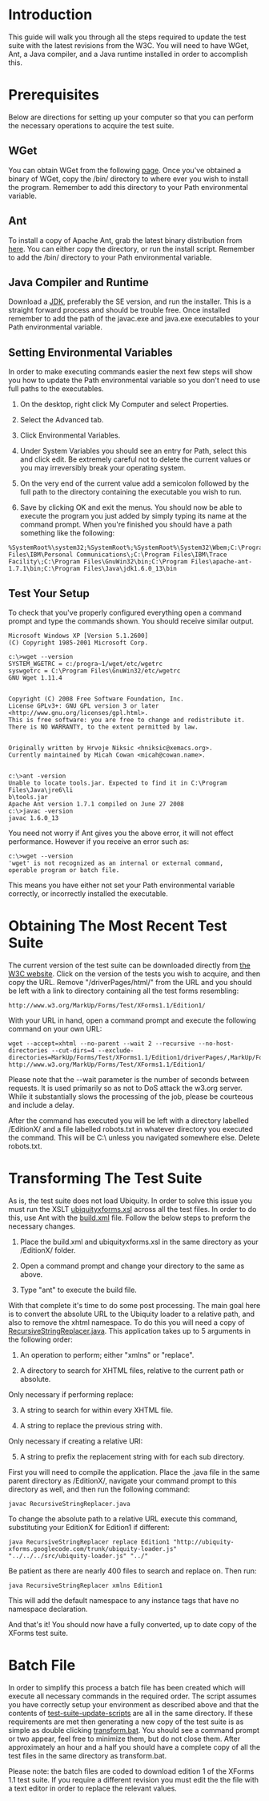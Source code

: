 # Introduction #

This guide will walk you through all the steps required to update the test suite with the latest revisions from the W3C. You will need to have WGet, Ant, a Java compiler, and a Java runtime installed in order to accomplish this.

# Prerequisites #
Below are directions for setting up your computer so that you can perform the necessary operations to acquire the test suite.

## WGet ##
You can obtain WGet from the following [page](http://gnuwin32.sourceforge.net/packages/wget.htm). Once you've obtained a binary of WGet, copy the /bin/ directory to where ever you wish to install the program. Remember to add this directory to your Path environmental variable.

## Ant ##
To install a copy of Apache Ant, grab the latest binary distribution from [here](http://ant.apache.org/bindownload.cgi). You can either copy the directory, or run the install script. Remember to add the /bin/ directory to your Path environmental variable.

## Java Compiler and Runtime ##
Download a [JDK](http://java.sun.com/javase/downloads/index.jsp), preferably the SE version, and run the installer. This is a straight forward process and should be trouble free. Once installed remember to add the path of the javac.exe and java.exe executables to your Path environmental variable.

## Setting Environmental Variables ##
In order to make executing commands easier the next few steps will show you how to update the Path environmental variable so you don't need to use full paths to the executables.

1. On the desktop, right click My Computer and select Properties.

2. Select the Advanced tab.

3. Click Environmental Variables.

4. Under System Variables you should see an entry for Path, select this and click edit. Be extremely careful not to delete the current values or you may irreversibly break your operating system.

5. On the very end of the current value add a semicolon followed by the full path to the directory containing the executable you wish to run.

6. Save by clicking OK and exit the menus.
You should now be able to execute the program you just added by simply typing its name at the command prompt. When you're finished you should have a path something like the following:
```
%SystemRoot%\system32;%SystemRoot%;%SystemRoot%\System32\Wbem;C:\Program Files\IBM\Personal Communications\;C:\Program Files\IBM\Trace Facility\;C:\Program Files\GnuWin32\bin;C:\Program Files\apache-ant-1.7.1\bin;C:\Program Files\Java\jdk1.6.0_13\bin
```

## Test Your Setup ##
To check that you've properly configured everything open a command prompt and type the commands shown. You should receive similar output.
```
Microsoft Windows XP [Version 5.1.2600]
(C) Copyright 1985-2001 Microsoft Corp.

c:\>wget --version
SYSTEM_WGETRC = c:/progra~1/wget/etc/wgetrc
syswgetrc = C:\Program Files\GnuWin32/etc/wgetrc
GNU Wget 1.11.4


Copyright (C) 2008 Free Software Foundation, Inc.
License GPLv3+: GNU GPL version 3 or later
<http://www.gnu.org/licenses/gpl.html>.
This is free software: you are free to change and redistribute it.
There is NO WARRANTY, to the extent permitted by law.


Originally written by Hrvoje Niksic <hniksic@xemacs.org>.
Currently maintained by Micah Cowan <micah@cowan.name>.


c:\>ant -version
Unable to locate tools.jar. Expected to find it in C:\Program Files\Java\jre6\li
b\tools.jar
Apache Ant version 1.7.1 compiled on June 27 2008
c:\>javac -version
javac 1.6.0_13
```
You need not worry if Ant gives you the above error, it will not effect performance. However if you receive an error such as:
```
c:\>wget --version
'wget' is not recognized as an internal or external command,
operable program or batch file.
```
This means you have either not set your Path environmental variable correctly, or incorrectly installed the executable.

# Obtaining The Most Recent Test Suite #
The current version of the test suite can be downloaded directly from [the W3C website](http://www.w3.org/MarkUp/Forms/Test/). Click on the version of the tests you wish to acquire, and then copy the URL. Remove "/driverPages/html/" from the URL and you should be left with a link to directory containing all the test forms resembling:
```
http://www.w3.org/MarkUp/Forms/Test/XForms1.1/Edition1/
```
With your URL in hand, open a command prompt and execute the following command on your own URL:
```
wget --accept=xhtml --no-parent --wait 2 --recursive --no-host-directories --cut-dirs=4 --exclude-directories=MarkUp/Forms/Test/XForms1.1/Edition1/driverPages/,MarkUp/Forms/Test/XForms1.1/Edition1/zip/ http://www.w3.org/MarkUp/Forms/Test/XForms1.1/Edition1/
```
Please note that the --wait parameter is the number of seconds between requests. It is used primarily so as not to DoS attack the w3.org server. While it substantially slows the processing of the job, please be courteous and include a delay.

After the command has executed you will be left with a directory labelled /EditionX/ and a file labelled robots.txt in whatever directory you executed the command. This will be C:\ unless you navigated somewhere else. Delete robots.txt.

# Transforming The Test Suite #
As is, the test suite does not load Ubiquity. In order to solve this issue you must run the XSLT [ubiquityxforms.xsl](http://code.google.com/p/ubiquity-xforms/source/browse/trunk/testsuite/W3C-XForms-1.1/test-suite-update-scripts/ubiquityxforms.xsl) across all the test files. In order to do this, use Ant with the [build.xml](http://code.google.com/p/ubiquity-xforms/source/browse/trunk/testsuite/W3C-XForms-1.1/test-suite-update-scripts/build.xml) file. Follow the below steps to preform the necessary changes.

1. Place the build.xml and ubiquityxforms.xsl in the same directory as your /EditionX/ folder.

2. Open a command prompt and change your directory to the same as above.

3. Type "ant" to execute the build file.

With that complete it's time to do some post processing. The main goal here is to convert the absolute URL to the Ubiquity loader to a relative path, and also to remove the xhtml namespace. To do this you will need a copy of [RecursiveStringReplacer.java](http://code.google.com/p/ubiquity-xforms/source/browse/trunk/testsuite/W3C-XForms-1.1/test-suite-update-scripts/RecursiveStringReplacer.java). This application takes up to 5 arguments in the following order:

1. An operation to perform; either "xmlns" or "replace".

2. A directory to search for XHTML files, relative to the current path or absolute.

Only necessary if performing replace:

3. A string to search for within every XHTML file.

4. A string to replace the previous string with.

Only necessary if creating a relative URI:

5. A string to prefix the replacement string with for each sub directory.

First you will need to compile the application. Place the .java file in the same parent directory as /EditionX/, navigate your command prompt to this directory as well, and then run the following command:
```
javac RecursiveStringReplacer.java
```
To change the absolute path to a relative URL execute this command, substituting your EditionX for Edition1 if different:
```
java RecursiveStringReplacer replace Edition1 "http://ubiquity-xforms.googlecode.com/trunk/ubiquity-loader.js" "../../../src/ubiquity-loader.js" "../"
```
Be patient as there are nearly 400 files to search and replace on. Then run:
```
java RecursiveStringReplacer xmlns Edition1
```
This will add the default namespace to any instance tags that have no namespace declaration.

And that's it! You should now have a fully converted, up to date copy of the XForms test suite.

# Batch File #

In order to simplify this process a batch file has been created which will execute all necessary commands in the required order. The script assumes you have correctly setup your environment as described above and that the contents of [test-suite-update-scripts](http://code.google.com/p/ubiquity-xforms/source/browse/trunk/testsuite/W3C-XForms-1.1/test-suite-update-scripts/) are all in the same directory. If these requirements are met then generating a new copy of the test suite is as simple as double clicking [transform.bat](http://code.google.com/p/ubiquity-xforms/source/browse/trunk/testsuite/W3C-XForms-1.1/test-suite-update-scripts/transform.bat). You should see a command prompt or two appear, feel free to minimize them, but do not close them. After approximately an hour and a half you should have a complete copy of all the test files in the same directory as transform.bat.

Please note: the batch files are coded to download edition 1 of the XForms 1.1 test suite. If you require a different revision you must edit the the file with a text editor in order to replace the relevant values.